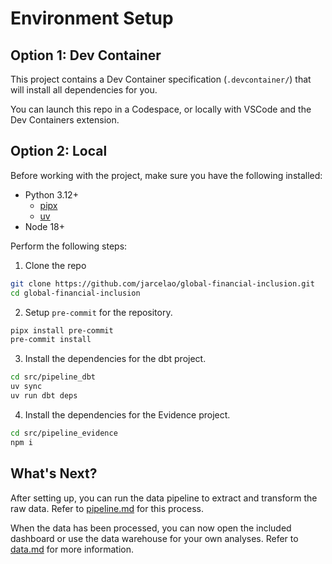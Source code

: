 # Environment Setup

## Option 1: Dev Container

This project contains a Dev Container specification (`.devcontainer/`) that will install all dependencies for you.

You can launch this repo in a Codespace, or locally with VSCode and the Dev Containers extension.

## Option 2: Local

Before working with the project, make sure you have the following installed:

* Python 3.12+
    * [pipx](https://pipx.pypa.io/stable/installation/)
    * [uv](https://docs.astral.sh/uv/getting-started/installation)
* Node 18+

Perform the following steps:

1. Clone the repo
```bash
git clone https://github.com/jarcelao/global-financial-inclusion.git
cd global-financial-inclusion
```
2. Setup `pre-commit` for the repository.
```bash
pipx install pre-commit
pre-commit install
```

3. Install the dependencies for the dbt project.
```bash
cd src/pipeline_dbt
uv sync
uv run dbt deps
```

4. Install the dependencies for the Evidence project.
```bash
cd src/pipeline_evidence
npm i
```

## What's Next?

After setting up, you can run the data pipeline to extract and transform the raw data. Refer to [pipeline.md](pipeline.md) for this process.

When the data has been processed, you can now open the included dashboard or use the data warehouse for your own analyses. Refer to [data.md](data.md) for more information.

